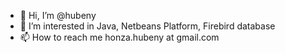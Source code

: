 - 👋 Hi, I’m @hubeny
- 👀 I’m interested in Java, Netbeans Platform, Firebird database
- 📫 How to reach me honza.hubeny at gmail.com

<!---
hubeny/hubeny is a ✨ special ✨ repository because its `README.md` (this file) appears on your GitHub profile.
You can click the Preview link to take a look at your changes.
- 🌱 I’m currently learning ...
- 💞️ I’m looking to collaborate on ...
--->
